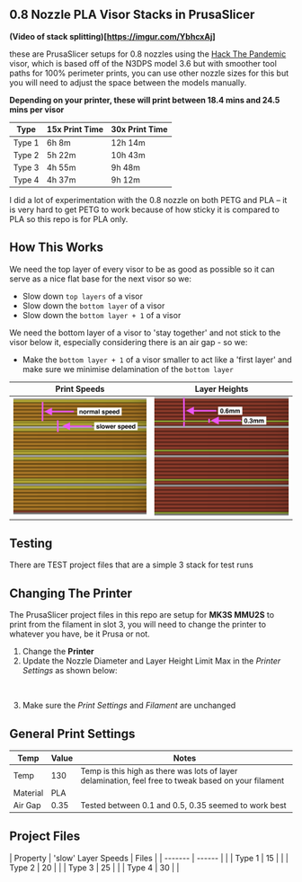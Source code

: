 ## 0.8 Nozzle PLA Visor Stacks in PrusaSlicer

**(Video of stack splitting)[https://imgur.com/YbhcxAj]**

these are PrusaSlicer setups for 0.8 nozzles using the [Hack The Pandemic](www.hackthepandemic.co.uk) visor, which is based off of the N3DPS model 3.6 but with smoother tool paths for 100% perimeter prints, you can use other nozzle sizes for this but you will need to adjust the space between the models manually.

**Depending on your printer, these will print between 18.4 mins and 24.5 mins per visor**

| Type | 15x Print Time | 30x Print Time |
| ------- | ------ | ------ |
| Type 1 | 6h 8m | 12h 14m |
| Type 2 | 5h 22m | 10h 43m |
| Type 3 | 4h 55m | 9h 48m |
| Type 4 | 4h 37m | 9h 12m |

I did a lot of experimentation with the 0.8 nozzle on both PETG and PLA – it is very hard to get PETG to work because of how sticky it is compared to PLA so this repo is for PLA only.


## How This Works

We need the top layer of every visor to be as good as possible so it can serve as a nice flat base for the next visor so we:

* Slow down `top layers` of a visor
* Slow down the `bottom layer` of a visor
* Slow down the `bottom layer + 1` of a visor

We need the bottom layer of a visor to 'stay together' and not stick to the visor below it, especially considering there is an air gap - so we:

* Make the `bottom layer + 1` of a visor smaller to act like a 'first layer' and make sure we minimise delamination of the `bottom layer`


| Print Speeds | Layer Heights |
| ------- | ------ |
| ![img](https://github.com/iamacup/visor-stack-printing-0.8-nozzle/raw/master/files/images/layer-speeds.png) | ![img](https://github.com/iamacup/visor-stack-printing-0.8-nozzle/raw/master/files/images/layer-heights.png) |


## Testing

There are TEST project files that are a simple 3 stack for test runs


## Changing The Printer

The PrusaSlicer project files in this repo are setup for **MK3S MMU2S** to print from the filament in slot 3, you will need to change the printer to whatever you have, be it Prusa or not. 

1. Change the **Printer**
2. Update the Nozzle Diameter and Layer Height Limit Max in the *Printer Settings* as shown below:

<img here> 

3. Make sure the *Print Settings* and *Filament* are unchanged


## General Print Settings

| Temp | Value | Notes |
| ------- | ------ | ------ |
| Temp | 130 | Temp is this high as there was lots of layer delamination, feel free to tweak based on your filament |
| Material | PLA |  |
| Air Gap | 0.35 | Tested between 0.1 and 0.5, 0.35 seemed to work best |



## Project Files

| Property | 'slow' Layer Speeds | Files |
| ------- | ------ | <link> |
| Type 1 | 15 | <link> |
| Type 2 | 20 | <link> |
| Type 3 | 25 | <link> |
| Type 4 | 30 | <link> |

